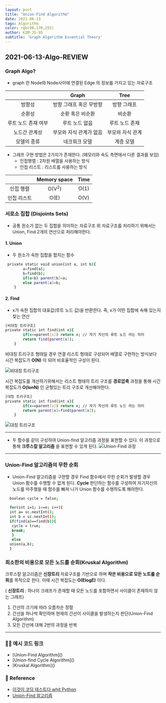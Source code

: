 ```yaml
---
layout: post
title: "Union-Find Algorithm"
date: 2021-06-13
tags: Algorithm
color: rgb(98,170,255)
author: KIM-JS-95
subtitle: 'Graph Algorithm Essential Theory'
---
```


## 2021-06-13-Algo-REVIEW

### Graph Algo?

* graph 란 Node와 Node사이에 연결된 Edge 의 정보를 가지고 있는 자료구조

|  | Graph | Tree |
|:---:|:---:|:---:|
| 방향성 | 방향 그래프 혹은 무방향 | 방향 그래프 |
| 순환성 | 순환 혹은 비순환 | 비순환 | 
| 루트 노드 존재 여부 | 루트 노드 없읍 | 루트 노드 존재 |
| 노드간 관계성 | 부모와 자식 관계가 없음 | 부모와 자식 관계 |
|모델의 종류| 네크워크 모델 | 계층 모델 |

* 그래프 구현 방법은 2가지가 존재한다. (메모리와 속도 측면에서 다른 결과를 보임)
  * 인접행렬 : 2차원 배열을 사용하는 방식
  * 인접 리스트 : 리스트를 사용하는 방식  

|  | Memory space | Time |
|:---:|:---:|:---:|
| 인접 행렬 | O(V<sup>2</sup>) | O(1) |
| 인접 리스트 | O(E) | O(V) | 


### 서로소 집합 (Disjoints Sets)
 * 공통 원소가 없는 두 집합을 의미하는 자료구조
위 자료구조를 처리하기 위해서는 Union, Find 2개의 연산으로 처리해야한다.
   

#### 1. Union

* 두 원소가 속한 집합을 합치는 함수

```bash
 private static void union(int a, int b){
        a=find(a);
        b=find(b);
        if(a<b) parent[b]=a;
        else parent[a]=b;
    }
```

#### 2. Find

* x가 속한 집합의 대표값(루트 노드 값)을 반환한다. 즉, x가 어떤 집합에 속해 있는지 찾는 연산

```bash
[비대칭 트리구조]
private static int find(int x){
        if(x==parent[x]) return x; // 자기 자신의 루트 노드 라는 의미
        return find(parent[x]);
    }
```

 비대칭 트리구조 형태일 경우 연결 리스트 형태로 구성되어 배열로 구현하는 방식보다 시간 복잡도가 **O(N)** 이 되어 비효율적인 구성이 된다.

![비대칭 트리구조](https://gmlwjd9405.github.io/images/algorithm-union-find/worst-case.png)

시간 복잡도를 개선하기위해서는 리스트 형태의 트리 구조를  **경로압축** 과정을 통해 시간복잡도가 **O(lonN)** 인 균형있는 트리 구조로 개선해야한다. 
```bash
[대칭 트리구조]
private static int find(int x){
        if(x==parent[x]) return x; // 자기 자신의 루트 노드 라는 의미
        return parent[x]=find(parent[x]);
    }
```

![대칭 트리구조](https://gmlwjd9405.github.io/images/algorithm-union-find/path-compression.png)

---
* 두 함수를 같이 구성하여 Union-find 알고리즘 과정을 표현할 수 있다. 이 과정으로 통해 **크루스칼 알고리즘** 을 표현할 수 있게 된다.
![Union-Find 과정](https://gmlwjd9405.github.io/images/algorithm-union-find/union-find-example.png)
  
---

### Union-Find 알고리즘의 무한 순회
* Union-Find 알고리즘을 구현할 경우 Find 함수에서 무한 순회가 발생할 경우 Union 함수를 수행할 수 없게 된다.
  **Cycle** 판단하는 함수를 구성하여 자기자신의 노드를 마주했을 때 함수를 빠져 나가 Union 함수를 수행하도록 해야한다.

```bash
  boolean cycle = false;
  
  for(int i=1; i<=e; i++){
  int a= sc.nextInt();
  int b = sc.nextInt();
  if(find(a)==find(b)){
   cycle = true;
   break;
   }
   else
  union(a,b);
  }
```

### 최소한의 비용으로 모든 노드를 순회(Kruskal Algorithm)
크루스칼 알고리즘은 **신장트리** 자료구조를 기반으로 하며 **작은 비용으로 모든 노트를 순회**를 목적으로 한다.
이때 시간 복잡도는 **O(ElogE)** 이다.

( **신장트리** : 하나의 크래프가 존재할 때 모든 노드를 포함하면서 사이클이 존재하지 않는 그래프)
  1. 간선의 크기에 따라 오름차순 정렬
  2. 간선을 하나씩 확인하며 현재의 간선이 사이클을 발생하는지 판단(Union-Find Algorithm)
  3. 모든 간선에 대해 2번의 과정을 반복

---
###  🙆‍♂ 예시 코드 링크
* [Union-Find Algorithm](<script src="https://gist.github.com/KIM-JS-95/f1753e699e0e1cb653d0201b3dc7bf68.js"></script>)
* [Union-find Cycle Algorithm](<script src="https://gist.github.com/KIM-JS-95/f357596c9d9ef7943328bb0fb89e784f.js"></script>)
* [Kruskal Algorithm](<script src="https://gist.github.com/KIM-JS-95/f5f328363608d7d05c23bff84f53cb3b.js"></script>)

### 🧾 Reference
* [이것이 코딩 테스트다 whit Python](https://github.com/ndb796/python-for-coding-test.git)
* [Union-Find 알고리즘](https://gmlwjd9405.github.io/2018/08/31/algorithm-union-find.html)